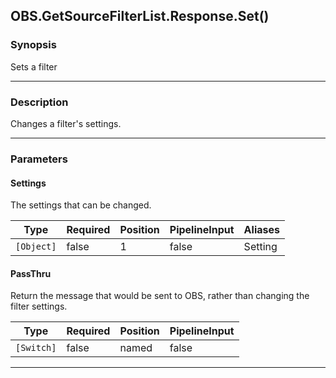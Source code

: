 OBS.GetSourceFilterList.Response.Set()
--------------------------------------




### Synopsis
Sets a filter



---


### Description

Changes a filter's settings.



---


### Parameters
#### **Settings**

The settings that can be changed.






|Type      |Required|Position|PipelineInput|Aliases|
|----------|--------|--------|-------------|-------|
|`[Object]`|false   |1       |false        |Setting|



#### **PassThru**

Return the message that would be sent to OBS, rather than changing the filter settings.






|Type      |Required|Position|PipelineInput|
|----------|--------|--------|-------------|
|`[Switch]`|false   |named   |false        |





---

